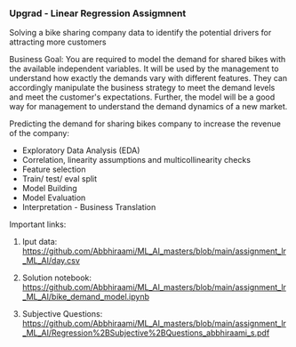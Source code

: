 ### Upgrad - Linear Regression Assigmnent

Solving a bike sharing company data to identify the potential drivers for attracting more customers

Business Goal:
You are required to model the demand for shared bikes with the available independent variables. It will be used by the management to understand how exactly the demands vary with different features. They can accordingly manipulate the business strategy to meet the demand levels and meet the customer's expectations. Further, the model will be a good way for management to understand the demand dynamics of a new market. 

Predicting the demand for sharing bikes company to increase the revenue of the company:

* Exploratory Data Analysis (EDA)
* Correlation, linearity assumptions and multicollinearity checks
* Feature selection
* Train/ test/ eval split
* Model Building
* Model Evaluation
* Interpretation - Business Translation

Important links:

1. Iput data: https://github.com/Abbhiraami/ML_AI_masters/blob/main/assignment_lr_ML_AI/day.csv

2. Solution notebook: https://github.com/Abbhiraami/ML_AI_masters/blob/main/assignment_lr_ML_AI/bike_demand_model.ipynb

3. Subjective Questions: https://github.com/Abbhiraami/ML_AI_masters/blob/main/assignment_lr_ML_AI/Regression%2BSubjective%2BQuestions_abbhiraami_s.pdf

